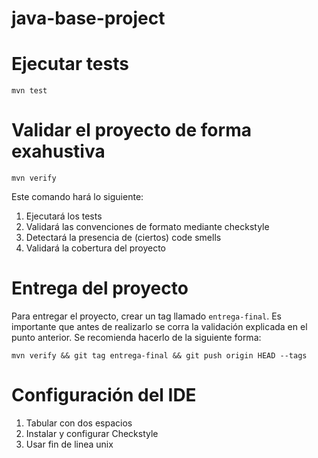 # java-base-project

# Ejecutar tests

```
mvn test
```

# Validar el proyecto de forma exahustiva

```
mvn verify
```

Este comando hará lo siguiente:

 1. Ejecutará los tests
 2. Validará las convenciones de formato mediante checkstyle
 3. Detectará la presencia de (ciertos) code smells
 4. Validará la cobertura del proyecto

# Entrega del proyecto

Para entregar el proyecto, crear un tag llamado `entrega-final`. Es importante que antes de realizarlo se corra la validación
explicada en el punto anterior. Se recomienda hacerlo de la siguiente forma:

```
mvn verify && git tag entrega-final && git push origin HEAD --tags
```

# Configuración del IDE

 1. Tabular con dos espacios
 2. Instalar y configurar Checkstyle
 3. Usar fin de linea unix
